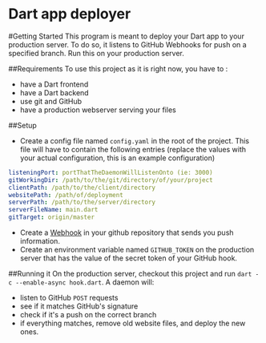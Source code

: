 Dart app deployer
=============
#Getting Started
This program is meant to deploy your Dart app to your production server. To do so, it listens to GitHub Webhooks for push on a specified branch. Run this on your production server.

##Requirements
To use this project as it is right now, you have to :
* have a Dart frontend
* have a Dart backend
* use git and GitHub
* have a production webserver serving your files

##Setup
* Create a config file named `config.yaml` in the root of the project. This file will have to contain the following entries
(replace the values with your actual configuration, this is an example configuration)

```yaml
listeningPort: portThatTheDaemonWillListenOnto (ie: 3000)
gitWorkingDir: /path/to/the/git/directory/of/your/project
clientPath: /path/to/the/client/directory
websitePath: /path/of/deployment
serverPath: /path/to/the/server/directory
serverFileName: main.dart
gitTarget: origin/master
```
* Create a [Webhook](https://developer.github.com/webhooks/creating/) in your github repository that sends you push information.
* Create an environment variable named `GITHUB_TOKEN` on the production server that has the value of the secret token of your GitHub hook.

##Running it
On the production server, checkout this project and run `dart -c --enable-async hook.dart`. A daemon will:

* listen to GitHub `POST` requests
* see if it matches GitHub's signature
* check if it's a push on the correct branch
* if everything matches, remove old website files, and deploy the new ones.
